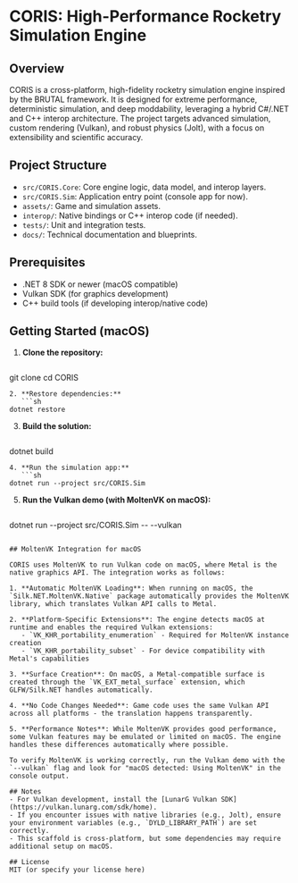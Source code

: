 # CORIS: High-Performance Rocketry Simulation Engine

## Overview
CORIS is a cross-platform, high-fidelity rocketry simulation engine inspired by the BRUTAL framework. It is designed for extreme performance, deterministic simulation, and deep moddability, leveraging a hybrid C#/.NET and C++ interop architecture. The project targets advanced simulation, custom rendering (Vulkan), and robust physics (Jolt), with a focus on extensibility and scientific accuracy.

## Project Structure
- `src/CORIS.Core`: Core engine logic, data model, and interop layers.
- `src/CORIS.Sim`: Application entry point (console app for now).
- `assets/`: Game and simulation assets.
- `interop/`: Native bindings or C++ interop code (if needed).
- `tests/`: Unit and integration tests.
- `docs/`: Technical documentation and blueprints.

## Prerequisites
- .NET 8 SDK or newer (macOS compatible)
- Vulkan SDK (for graphics development)
- C++ build tools (if developing interop/native code)

## Getting Started (macOS)
1. **Clone the repository:**
   ```sh
git clone <your-repo-url>
cd CORIS
```
2. **Restore dependencies:**
   ```sh
dotnet restore
```
3. **Build the solution:**
   ```sh
dotnet build
```
4. **Run the simulation app:**
   ```sh
dotnet run --project src/CORIS.Sim
```

5. **Run the Vulkan demo (with MoltenVK on macOS):**
   ```sh
dotnet run --project src/CORIS.Sim -- --vulkan
```

## MoltenVK Integration for macOS

CORIS uses MoltenVK to run Vulkan code on macOS, where Metal is the native graphics API. The integration works as follows:

1. **Automatic MoltenVK Loading**: When running on macOS, the `Silk.NET.MoltenVK.Native` package automatically provides the MoltenVK library, which translates Vulkan API calls to Metal.

2. **Platform-Specific Extensions**: The engine detects macOS at runtime and enables the required Vulkan extensions:
   - `VK_KHR_portability_enumeration` - Required for MoltenVK instance creation
   - `VK_KHR_portability_subset` - For device compatibility with Metal's capabilities

3. **Surface Creation**: On macOS, a Metal-compatible surface is created through the `VK_EXT_metal_surface` extension, which GLFW/Silk.NET handles automatically.

4. **No Code Changes Needed**: Game code uses the same Vulkan API across all platforms - the translation happens transparently.

5. **Performance Notes**: While MoltenVK provides good performance, some Vulkan features may be emulated or limited on macOS. The engine handles these differences automatically where possible.

To verify MoltenVK is working correctly, run the Vulkan demo with the `--vulkan` flag and look for "macOS detected: Using MoltenVK" in the console output.

## Notes
- For Vulkan development, install the [LunarG Vulkan SDK](https://vulkan.lunarg.com/sdk/home).
- If you encounter issues with native libraries (e.g., Jolt), ensure your environment variables (e.g., `DYLD_LIBRARY_PATH`) are set correctly.
- This scaffold is cross-platform, but some dependencies may require additional setup on macOS.

## License
MIT (or specify your license here) 